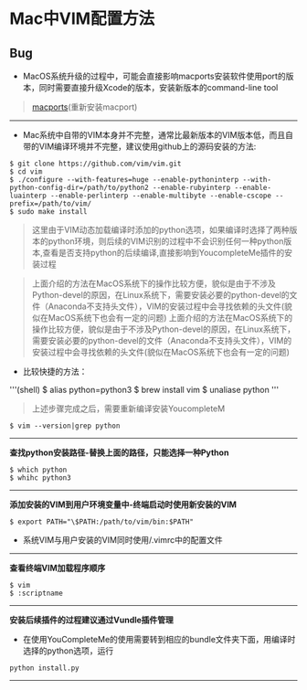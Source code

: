 # Mac中VIM配置方法
## Bug
- MacOS系统升级的过程中，可能会直接影响macports安装软件使用port的版本，同时需要直接升级Xcode的版本，安装新版本的command-line tool 

> [macports](https://trac.macports.org/wiki/Migration)(重新安装macport)

-------------

- Mac系统中自带的VIM本身并不完整，通常比最新版本的VIM版本低，而且自带的VIM编译环境并不完整，建议使用github上的源码安装的方法:

```
$ git clone https://github.com/vim/vim.git
$ cd vim
$ ./configure --with-features=huge --enable-pythoninterp --with-python-config-dir=/path/to/python2 --enable-rubyinterp --enable-luainterp --enable-perlinterp --enable-multibyte --enable-cscope --prefix=/path/to/vim/
$ sudo make install
```

> 这里由于VIM动态加载编译时添加的python选项，如果编译时选择了两种版本的python环境，则后续的VIM识别的过程中不会识别任何一种python版本,查看是否支持python的后续编译,直接影响到YoucompleteMe插件的安装过程

> 上面介绍的方法在MacOS系统下的操作比较方便，貌似是由于不涉及Python-devel的原因，在Linux系统下，需要安装必要的python-devel的文件（Anaconda不支持头文件），VIM的安装过程中会寻找依赖的头文件(貌似在MacOS系统下也会有一定的问题)
> 上面介绍的方法在MacOS系统下的操作比较方便，貌似是由于不涉及Python-devel的原因，在Linux系统下，需要安装必要的python-devel的文件（Anaconda不支持头文件），VIM的安装过程中会寻找依赖的头文件(貌似在MacOS系统下也会有一定的问题)

- 比较快捷的方法：

'''(shell)
$ alias python=python3
$ brew install vim
$ unaliase python
'''
> 上述步骤完成之后，需要重新编译安装YoucompleteM



```
$ vim --version|grep python
```
---
**查找python安装路径-替换上面的路径，只能选择一种Python**
```
$ which python
$ whihc python3
```
---
**添加安装的VIM到用户环境变量中-终端启动时使用新安装的VIM**
```
$ export PATH="\$PATH:/path/to/vim/bin:$PATH"
```
- 系统VIM与用户安装的VIM同时使用/.vimrc中的配置文件

---
**查看终端VIM加载程序顺序**
```
$ vim
$ :scriptname
```
---
**安装后续插件的过程建议通过Vundle插件管理**
- 在使用YouCompleteMe的使用需要转到相应的bundle文件夹下面，用编译时选择的python选项，运行

```(shell)
python install.py
```
---
